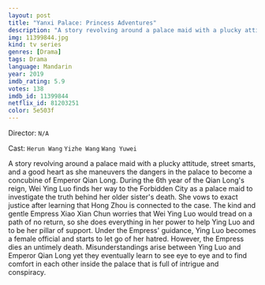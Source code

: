 ```yaml
---
layout: post
title: "Yanxi Palace: Princess Adventures"
description: "A story revolving around a palace maid with a plucky attitude, street smarts, and a good heart as she maneuvers the dangers in the palace to become a concubine of Emperor Qian Long. During the 6th year of the Qian Long's reign, Wei Ying Luo finds her way to the Forbidden City as a palace maid to investigate the truth behind her older sister's death. She vows to exact justice after learning that Hong Zhou is connected to the case. The kind and gentle Empress Xiao Xian Chun worries that Wei Ying Luo would tread on a path of no return, so she does everything in her power to h.."
img: 11399844.jpg
kind: tv series
genres: [Drama]
tags: Drama 
language: Mandarin
year: 2019
imdb_rating: 5.9
votes: 138
imdb_id: 11399844
netflix_id: 81203251
color: 5e503f
---
```

Director: `N/A`  

Cast: `Herun Wang` `Yizhe Wang` `Wang Yuwei` 

A story revolving around a palace maid with a plucky attitude, street smarts, and a good heart as she maneuvers the dangers in the palace to become a concubine of Emperor Qian Long. During the 6th year of the Qian Long's reign, Wei Ying Luo finds her way to the Forbidden City as a palace maid to investigate the truth behind her older sister's death. She vows to exact justice after learning that Hong Zhou is connected to the case. The kind and gentle Empress Xiao Xian Chun worries that Wei Ying Luo would tread on a path of no return, so she does everything in her power to help Ying Luo and to be her pillar of support. Under the Empress' guidance, Ying Luo becomes a female official and starts to let go of her hatred. However, the Empress dies an untimely death. Misunderstandings arise between Ying Luo and Emperor Qian Long yet they eventually learn to see eye to eye and to find comfort in each other inside the palace that is full of intrigue and conspiracy.